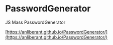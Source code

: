 # PasswordGenerator
JS Mass PasswordGenerator

[https://anliberant.github.io/PasswordGenerator/](https://anliberant.github.io/PasswordGenerator/)
